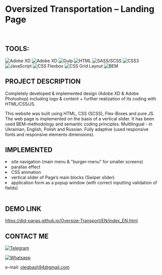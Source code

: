 # Oversized Transportation – Landing Page
<br>

## TOOLS:

![Adobe XD](https://img.shields.io/badge/photoshop-090909?style=for-the-badge&logo=photoshop)
![Adobe XD](https://img.shields.io/badge/adobe_xd-090909?style=for-the-badge&logo=adobexd)
![Gulp](https://img.shields.io/badge/Gulp-090909?style=for-the-badge&logo=Gulp)
![HTML](https://img.shields.io/badge/HTML-090909?style=for-the-badge&logo=html5)
![SASS/SCSS](https://img.shields.io/badge/SASS/SCSS-090909?style=for-the-badge&logo=sass)
![CSS3](https://img.shields.io/badge/CSS3-090909?style=for-the-badge&logo=css3)
![JavaScript](https://img.shields.io/badge/JS-090909?style=for-the-badge&logo=javascript)
![CSS Flexbox](https://img.shields.io/badge/CSS_Flexbox-090909?style=for-the-badge&logo=flexbox)
![CSS Grid Layout](https://img.shields.io/badge/CSS_Grid_Layout-090909?style=for-the-badge&logo=cssgrid)
![BEM](https://img.shields.io/badge/BEM-090909?style=for-the-badge&logo=bem)
<br>

## PROJECT DESCRIPTION
Completely developed & implemented design (Adobe XD & Adobe Photoshop) including logo & content + further realization of its coding with HTML/CSS/JS.

This website was built using HTML, CSS (SCSS), Flex-Boxes and pure JS. The web page is implemented on the basis of a vertical slider. It has been used BEM-methodology and semantic coding principles. Multilingual - in Ukrainian, English, Polish and Russian. Fully adaptive (used responsive fonts and responsive elements dimensions).
<br>

## IMPLEMENTED
<li>site navigation (main menu & "burger-menu" for smaller screens) <br>
<li>parallax effect <br>
<li>CSS animation <br>
<li>vertical slider of Page’s main blocks (Swiper slider) <br>
<li>application form as a popup window (with correct inputting validation of fields) <br>
<br>

## DEMO LINK
https://did-panas.github.io/Oversize-Transport/EN/index_EN.html

## CONTACT ME

[![Telegram](https://img.shields.io/badge/Telegram-090909?style=for-the-badge&logo=telegram)](https://t.me/OlegBash5)
<br>

[![Whatsapp](https://img.shields.io/badge/Whatsapp-090909?style=for-the-badge&logo=whatsapp)](https://wa.me/380975927962)

e-mail: olegbash94@gmail.com


